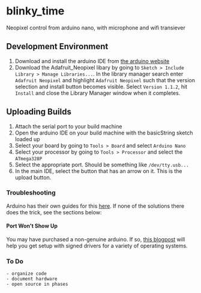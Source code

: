 # blinky_time
Neopixel control from arduino nano, with microphone and wifi transiever

## Development Environment

1. Download and install the arduino IDE from [the arduino website](https://www.arduino.cc/en/Main/Software)
2. Download the Adafruit_Neopixel libary by going to `Sketch > Include Library > Manage Libraries...`. In the library manager search enter `Adafruit Neopixel` and highlight `Adafruit Neopixel` such that the version selection and install button becomes visible. Select `Version 1.1.2`, hit `Install` and close the Library Manager window when it completes.

## Uploading Builds

1. Attach the serial port to your build machine
2. Open the arduino IDE on your build machine with the basicString sketch loaded up
3. Select your board by going to `Tools > Board` and select `Arduino Nano`
4. Select your processor by going to `Tools > Processor` and select the `ATmega328P`
5. Select the appropriate port. Should be something like `/dev/tty.usb...`
6. In the main IDE, select the button that has an arrow on it. This is the upload button.

### Troubleshooting

Arduino has their own guides for this [here](https://www.arduino.cc/en/Guide/Troubleshooting#upload). If none of the solutions there does the trick, see the sections below:

#### Port Won't Show Up

You may have purchased a non-genuine arduino. If so, [this blogpost](https://kig.re/2014/12/31/how-to-use-arduino-nano-mini-pro-with-CH340G-on-mac-osx-yosemite.html) will help you get setup with signed drivers for a variety of operating systems.

### To Do
```
- organize code
- document hardware
- open source in phases
```

